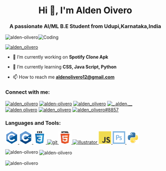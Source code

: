 <h1 align="center">Hi 👋, I'm Alden Oivero</h1>
<h3 align="center">A passionate AI/ML B.E Student from Udupi,Karnataka,India</h3>
<img align="right" alt="Coding" width="400" src="https://cdn.dribbble.com/users/1162077/screenshots/3848914/programmer.gif">
<p align="left"> <img src="https://komarev.com/ghpvc/?username=alden-olivero&label=Profile%20views&color=0e75b6&style=flat" alt="alden-olivero" /> </p>

<p align="left"> <a href="https://twitter.com/alden_olivero" target="blank"><img src="https://img.shields.io/twitter/follow/alden_olivero?logo=twitter&style=for-the-badge" alt="alden_olivero" /></a> </p>

- 🔭 I’m currently working on **Spotify Clone Apk**

- 🌱 I’m currently learning **CSS, Java Script, Python**

- 📫 How to reach me **aldenolivero12@gmail.com**

<h3 align="left">Connect with me:</h3>
<p align="left">
<a href="https://twitter.com/alden_olivero" target="blank"><img align="center" src="https://raw.githubusercontent.com/rahuldkjain/github-profile-readme-generator/master/src/images/icons/Social/twitter.svg" alt="alden_olivero" height="30" width="40" /></a>
<a href="https://linkedin.com/in/alden-olivero" target="blank"><img align="center" src="https://raw.githubusercontent.com/rahuldkjain/github-profile-readme-generator/master/src/images/icons/Social/linked-in-alt.svg" alt="alden-olivero" height="30" width="40" /></a>
<a href="https://fb.com/alden_olivero" target="blank"><img align="center" src="https://raw.githubusercontent.com/rahuldkjain/github-profile-readme-generator/master/src/images/icons/Social/facebook.svg" alt="alden_olivero" height="30" width="40" /></a>
<a href="https://instagram.com/_.alden.__" target="blank"><img align="center" src="https://raw.githubusercontent.com/rahuldkjain/github-profile-readme-generator/master/src/images/icons/Social/instagram.svg" alt="_.alden.__" height="30" width="40" /></a>
<a href="https://www.youtube.com/c/alden olivero" target="blank"><img align="center" src="https://raw.githubusercontent.com/rahuldkjain/github-profile-readme-generator/master/src/images/icons/Social/youtube.svg" alt="alden olivero" height="30" width="40" /></a>
<a href="https://auth.geeksforgeeks.org/user/alden_olivero" target="blank"><img align="center" src="https://raw.githubusercontent.com/rahuldkjain/github-profile-readme-generator/master/src/images/icons/Social/geeks-for-geeks.svg" alt="alden_olivero" height="30" width="40" /></a>
<a href="https://discord.gg/alden_olivero#8857" target="blank"><img align="center" src="https://raw.githubusercontent.com/rahuldkjain/github-profile-readme-generator/master/src/images/icons/Social/discord.svg" alt="alden_olivero#8857" height="30" width="40" /></a>
</p>

<h3 align="left">Languages and Tools:</h3>
<p align="left"> <a href="https://www.cprogramming.com/" target="_blank" rel="noreferrer"> <img src="https://raw.githubusercontent.com/devicons/devicon/master/icons/c/c-original.svg" alt="c" width="40" height="40"/> </a> <a href="https://www.w3schools.com/cpp/" target="_blank" rel="noreferrer"> <img src="https://raw.githubusercontent.com/devicons/devicon/master/icons/cplusplus/cplusplus-original.svg" alt="cplusplus" width="40" height="40"/> </a> <a href="https://www.w3schools.com/css/" target="_blank" rel="noreferrer"> <img src="https://raw.githubusercontent.com/devicons/devicon/master/icons/css3/css3-original-wordmark.svg" alt="css3" width="40" height="40"/> </a> <a href="https://git-scm.com/" target="_blank" rel="noreferrer"> <img src="https://www.vectorlogo.zone/logos/git-scm/git-scm-icon.svg" alt="git" width="40" height="40"/> </a> <a href="https://www.w3.org/html/" target="_blank" rel="noreferrer"> <img src="https://raw.githubusercontent.com/devicons/devicon/master/icons/html5/html5-original-wordmark.svg" alt="html5" width="40" height="40"/> </a> <a href="https://www.adobe.com/in/products/illustrator.html" target="_blank" rel="noreferrer"> <img src="https://www.vectorlogo.zone/logos/adobe_illustrator/adobe_illustrator-icon.svg" alt="illustrator" width="40" height="40"/> </a> <a href="https://developer.mozilla.org/en-US/docs/Web/JavaScript" target="_blank" rel="noreferrer"> <img src="https://raw.githubusercontent.com/devicons/devicon/master/icons/javascript/javascript-original.svg" alt="javascript" width="40" height="40"/> </a> <a href="https://www.photoshop.com/en" target="_blank" rel="noreferrer"> <img src="https://raw.githubusercontent.com/devicons/devicon/master/icons/photoshop/photoshop-line.svg" alt="photoshop" width="40" height="40"/> </a> <a href="https://www.python.org" target="_blank" rel="noreferrer"> <img src="https://raw.githubusercontent.com/devicons/devicon/master/icons/python/python-original.svg" alt="python" width="40" height="40"/> </a> </p>

<p><img align="left" src="https://github-readme-stats.vercel.app/api/top-langs?username=alden-olivero&show_icons=true&locale=en&layout=compact" alt="alden-olivero" /></p>

<p>&nbsp;<img align="center" src="https://github-readme-stats.vercel.app/api?username=alden-olivero&show_icons=true&locale=en" alt="alden-olivero" /></p>

<p><img align="center" src="https://github-readme-streak-stats.herokuapp.com/?user=alden-olivero&" alt="alden-olivero" /></p>
